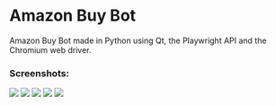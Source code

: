 <h1>Amazon Buy Bot</h1>

<p>Amazon Buy Bot made in Python using Qt, the Playwright API and the Chromium web driver.</p>

<h3>Screenshots:</h3>
<img src="https://i.postimg.cc/ZncbbxtS/Screen-Shot-2022-10-02-at-3-14-05-AM.png">
<img src="https://i.postimg.cc/T1PSbV5G/Screen-Shot-2022-10-02-at-3-18-14-AM.png">
<img src="https://i.postimg.cc/jj5ZZxdQ/Screen-Shot-2022-10-02-at-3-20-54-AM.png">
<img src="https://i.postimg.cc/N0S7DRnB/Screen-Shot-2022-10-02-at-3-21-16-AM.png">
<img src="https://i.postimg.cc/L5RPQD3K/Screen-Shot-2022-10-02-at-3-21-44-AM.png">
